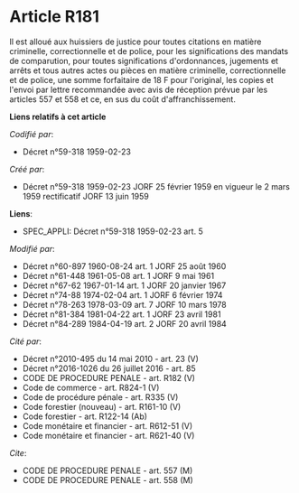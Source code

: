 # Article R181

Il est alloué aux huissiers de justice pour toutes citations en matière criminelle, correctionnelle et de police, pour les
significations des mandats de comparution, pour toutes significations d'ordonnances, jugements et arrêts et tous autres actes
ou pièces en matière criminelle, correctionnelle et de police, une somme forfaitaire de 18 F pour l'original, les copies et
l'envoi par lettre recommandée avec avis de réception prévue par les articles 557 et 558 et ce, en sus du coût
d'affranchissement.

**Liens relatifs à cet article**

_Codifié par_:

  - Décret n°59-318 1959-02-23

_Créé par_:

  - Décret n°59-318 1959-02-23 JORF 25 février 1959 en vigueur le 2 mars 1959 rectificatif JORF 13 juin 1959

**Liens**:

  - SPEC_APPLI: Décret n°59-318 1959-02-23 art. 5

_Modifié par_:

  - Décret n°60-897 1960-08-24 art. 1 JORF 25 août 1960
  - Décret n°61-448 1961-05-08 art. 1 JORF 9 mai 1961
  - Décret n°67-62 1967-01-14 art. 1 JORF 20 janvier 1967
  - Décret n°74-88 1974-02-04 art. 1 JORF 6 février 1974
  - Décret n°78-263 1978-03-09 art. 7 JORF 10 mars 1978
  - Décret n°81-384 1981-04-22 art. 1 JORF 23 avril 1981
  - Décret n°84-289 1984-04-19 art. 2 JORF 20 avril 1984

_Cité par_:

  - Décret n°2010-495 du 14 mai 2010 - art. 23 (V)
  - Décret n°2016-1026 du 26 juillet 2016 - art. 85
  - CODE DE PROCEDURE PENALE - art. R182 (V)
  - Code de commerce - art. R824-1 (V)
  - Code de procédure pénale - art. R335 (V)
  - Code forestier (nouveau) - art. R161-10 (V)
  - Code forestier - art. R122-14 (Ab)
  - Code monétaire et financier - art. R612-51 (V)
  - Code monétaire et financier - art. R621-40 (V)

_Cite_:

  - CODE DE PROCEDURE PENALE - art. 557 (M)
  - CODE DE PROCEDURE PENALE - art. 558 (M)
